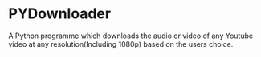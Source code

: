 # PYDownloader
A Python programme which downloads the audio or video of any Youtube video at any resolution(Including 1080p) based on the users choice. 
